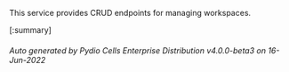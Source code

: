 






This service provides CRUD endpoints for managing workspaces.

[:summary]

###### Auto generated by Pydio Cells Enterprise Distribution v4.0.0-beta3 on 16-Jun-2022
